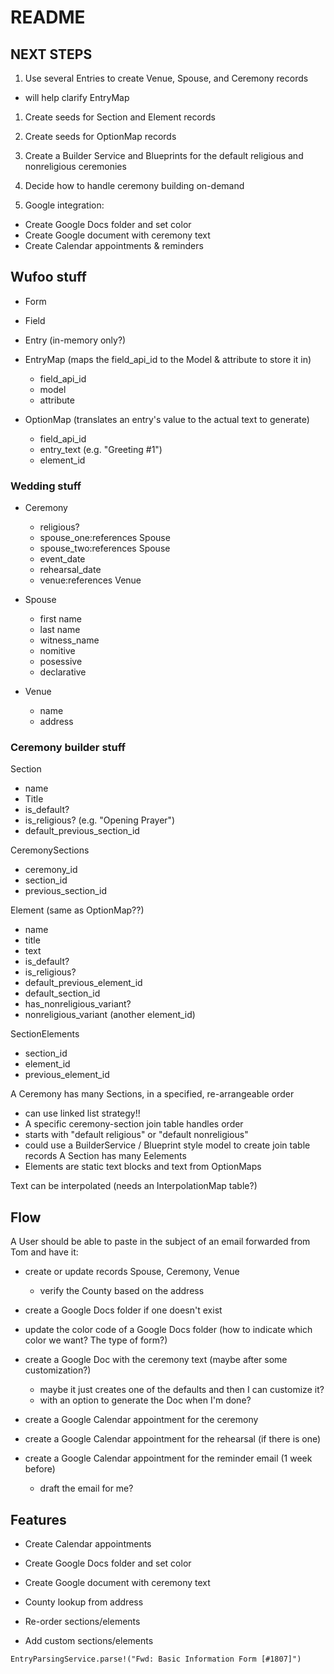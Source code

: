 # README

## NEXT STEPS
1. Use several Entries to create Venue, Spouse, and Ceremony records
  - will help clarify EntryMap

1. Create seeds for Section and Element records

1. Create seeds for OptionMap records

1. Create a Builder Service and Blueprints for the default religious and nonreligious ceremonies

1. Decide how to handle ceremony building on-demand

1. Google integration:
  - Create Google Docs folder and set color
  - Create Google document with ceremony text
  - Create Calendar appointments & reminders

## Wufoo stuff
* Form
* Field
* Entry (in-memory only?)


* EntryMap (maps the field_api_id to the Model & attribute to store it in)
  - field_api_id
  - model
  - attribute

* OptionMap (translates an entry's value to the actual text to generate)
  - field_api_id
  - entry_text (e.g. "Greeting #1")
  - element_id

### Wedding stuff
* Ceremony
  - religious?
  - spouse_one:references Spouse
  - spouse_two:references Spouse
  - event_date
  - rehearsal_date
  - venue:references Venue

* Spouse
  - first name
  - last name
  - witness_name
  - nomitive
  - posessive
  - declarative
* Venue
  - name
  - address

### Ceremony builder stuff

Section
  - name
  - Title
  - is_default?
  - is_religious? (e.g. "Opening Prayer")
  - default_previous_section_id

CeremonySections
  - ceremony_id
  - section_id
  - previous_section_id

Element (same as OptionMap??)
  - name
  - title
  - text
  - is_default?
  - is_religious?
  - default_previous_element_id
  - default_section_id
  - has_nonreligious_variant?
  - nonreligious_variant (another element_id)

SectionElements
  - section_id
  - element_id
  - previous_element_id


A Ceremony has many Sections, in a specified, re-arrangeable order
  - can use linked list strategy!!
  - A specific ceremony-section join table handles order
  - starts with "default religious" or "default nonreligious"
  - could use a BuilderService / Blueprint style model to create join table records
A Section has many Eelements
  - Elements are static text blocks and text from OptionMaps

Text can be interpolated (needs an InterpolationMap table?)

## Flow
A User should be able to paste in the subject of an email forwarded from Tom and have it:
  - create or update records Spouse, Ceremony, Venue
    - verify the County based on the address
  - create a Google Docs folder if one doesn't exist
  - update the color code of a Google Docs folder (how to indicate which color we want? The type of form?)

  - create a Google Doc with the ceremony text (maybe after some customization?)
    - maybe it just creates one of the defaults and then I can customize it?
    - with an option to generate the Doc when I'm done?

  - create a Google Calendar appointment for the ceremony
  - create a Google Calendar appointment for the rehearsal (if there is one)
  - create a Google Calendar appointment for the reminder email (1 week before)
    - draft the email for me?

## Features
* Create Calendar appointments
* Create Google Docs folder and set color
* Create Google document with ceremony text

* County lookup from address
* Re-order sections/elements
* Add custom sections/elements


`EntryParsingService.parse!("Fwd: Basic Information Form [#1807]")`
